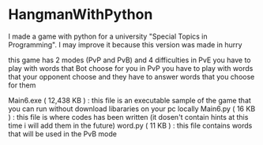 # HangmanWithPython
I made a game with python for a university "Special Topics in Programming". I may improve it because this version was made in hurry

this game has 2 modes (PvP and PvB) and 4 difficulties 
in PvE you have to play with words that Bot choose for you
in PvP you have to play with words that your opponent choose and they have to answer words that you choose for them

Main6.exe ( 12,438 KB ) : this file is an executable sample of the game that you can run without download libararies on your pc locally
Main6.py ( 16 KB ) : this file is where codes has been written (it dosen't contain hints at this time i will add them in the future)
word.py ( 11 KB ) : this file contains words that will be used in the PvB mode
